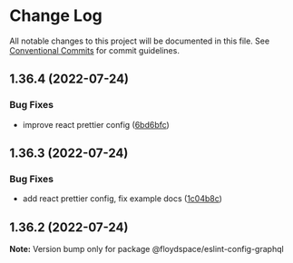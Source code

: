 # Change Log

All notable changes to this project will be documented in this file.
See [Conventional Commits](https://conventionalcommits.org) for commit guidelines.

## 1.36.4 (2022-07-24)


### Bug Fixes

* improve react prettier config ([6bd6bfc](https://github.com/floydspace/linters/commit/6bd6bfcc75d28670b4a4a1ad615ec3279c3037c7))



## 1.36.3 (2022-07-24)


### Bug Fixes

* add react prettier config, fix example docs ([1c04b8c](https://github.com/floydspace/linters/commit/1c04b8c7948cc6e0bb5aa9b769374b2529824868))



## 1.36.2 (2022-07-24)

**Note:** Version bump only for package @floydspace/eslint-config-graphql
